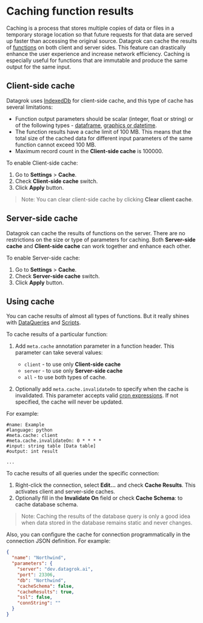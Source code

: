 # Caching function results

Caching is a process that stores multiple copies of data or files in a temporary storage location so that future requests for that data are served up faster than accessing the original source. 
Datagrok can cache the results of [functions](../datagrok/concepts/functions/functions.md) on both client and server sides. This feature can drastically enhance the user experience and increase network efficiency.
Caching is especially useful for functions that are immutable and produce the same output for the same input.

## Client-side cache

Datagrok uses [IndexedDb](https://www.w3.org/TR/IndexedDB/) for client-side cache, and this type of cache has several limitations:

* Function output parameters should be scalar (integer, float or string) or of the following types - [dataframe](../datagrok/concepts/table.md), [graphics or datetime](../datagrok/concepts/functions/func-params-annotation.md).
* The function results have a cache limit of 100 MB. This means that the total size of the cached data for different input parameters of the same function cannot exceed 100 MB.
* Maximum record count in the **Client-side cache** is 100000.

To enable Client-side cache:

1. Go to **Settings** > **Cache**.
2. Check **Client-side cache** switch.
3. Click **Apply** button.

> Note: You can clear client-side cache by clicking **Clear client cache**.

## Server-side cache

Datagrok can cache the results of functions on the server. There are no restrictions on the size or type of parameters for caching. 
Both **Server-side cache** and **Client-side cache** can work together and enhance each other.

To enable Server-side cache:

1. Go to **Settings** > **Cache**.
2. Check **Server-side cache** switch.
3. Click **Apply** button.

## Using cache

You can cache results of almost all types of functions. But it really shines with [DataQueries](../access/access.md#data-query) and [Scripts](../compute/scripting/scripting.mdx).

To cache results of a particular function:

1. Add `meta.cache` annotation parameter in a function header. This parameter can take several values:
   * `client` - to use only **Client-side cache**
   * `server` - to use only **Server-side cache**
   * `all` - to use both types of cache.

2. Optionally add `meta.cache.invalidateOn` to specify when the cache is invalidated. This parameter accepts valid [cron expressions](https://www.adminschoice.com/crontab-quick-reference). If not specified, the cache will never be updated.

For example:

```
#name: Example
#language: python
#meta.cache: client
#meta.cache.invalidateOn: 0 * * * *
#input: string table [Data table]
#output: int result

...
```

To cache results of all queries under the specific connection:

1. Right-click the connection, select **Edit...** and check **Cache Results**. This activates client and server-side caches.
2. Optionally fill in the **Invalidate On** field or check **Cache Schema**: to cache database schema.

>Note: Caching the results of the database query is only a good idea when data stored in the database remains static and never changes.

Also, you can configure the cache for connection programmatically in the connection JSON definition. For example:

```json
{
  "name": "Northwind",
  "parameters": {
    "server": "dev.datagrok.ai",
    "port": 23306,
    "db": "Northwind",
    "cacheSchema": false,
    "cacheResults": true,
    "ssl": false,
    "connString": ""
  }
}
```
